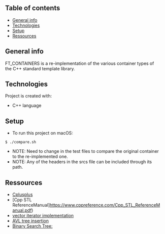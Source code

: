 ## Table of contents
* [General info](#general-info)
* [Technologies](#technologies)
* [Setup](#setup)
* [Ressources](#Ressources)

## General info
FT_CONTAINERS is a re-implementation of the various container types of the C++ standard template library. 

## Technologies
Project is created with:
* C++ language
	
## Setup
* To run this project on macOS:
```
$ ./compare.sh
```

* NOTE: Need to change in the test files to compare the original container to the re-implemented one.
* NOTE: Any of the headers in the srcs file can be included through its path.


## Ressources
* [Cplusplus](https://www.cplusplus.com/)
* [Cpp STL ReferenceManual]https://www.cppreference.com/Cpp_STL_ReferenceManual.pdf)
* [vector iterator implementation](https://internalpointers.com/post/writing-custom-iterators-modern-cpp)
* [AVL tree insertion](http://www.mathcs.emory.edu/~cheung/Courses/253/Syllabus/Trees/AVL-insert.html)
* [Binary Search Tree:](https://algorithmtutor.com/Data-Structures/Tree/Binary-Search-Trees/)
